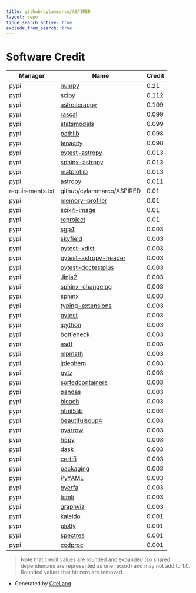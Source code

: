 ```yaml
---
title: github/cylammarco/ASPIRED
layout: repo
tipue_search_active: true
exclude_from_search: true
---
```

# Software Credit

|Manager|Name|Credit|
|-------|----|------|
|pypi|[numpy](https://www.numpy.org)|0.21|
|pypi|[scipy](https://www.scipy.org)|0.112|
|pypi|[astroscrappy](https://github.com/astropy/astroscrappy)|0.109|
|pypi|[rascal](https://rascal.readthedocs.io/en/latest/?badge=latest)|0.099|
|pypi|[statsmodels](https://www.statsmodels.org/)|0.099|
|pypi|[pathlib](https://pypi.org/project/pathlib)|0.098|
|pypi|[tenacity](https://pypi.org/project/tenacity)|0.098|
|pypi|[pytest-astropy](https://pypi.org/project/pytest-astropy)|0.013|
|pypi|[sphinx-astropy](https://pypi.org/project/sphinx-astropy)|0.013|
|pypi|[matplotlib](https://pypi.org/project/matplotlib)|0.013|
|pypi|[astropy](http://astropy.org)|0.011|
|requirements.txt|github/cylammarco/ASPIRED|0.01|
|pypi|[memory-profiler](https://pypi.org/project/memory-profiler)|0.01|
|pypi|[scikit-image](https://pypi.org/project/scikit-image)|0.01|
|pypi|[reproject](https://pypi.org/project/reproject)|0.01|
|pypi|[sgp4](https://github.com/brandon-rhodes/python-sgp4)|0.003|
|pypi|[skyfield](http://github.com/brandon-rhodes/python-skyfield/)|0.003|
|pypi|[pytest-xdist](https://github.com/pytest-dev/pytest-xdist)|0.003|
|pypi|[pytest-astropy-header](https://pypi.org/project/pytest-astropy-header)|0.003|
|pypi|[pytest-doctestplus](https://pypi.org/project/pytest-doctestplus)|0.003|
|pypi|[Jinja2](https://pypi.org/project/Jinja2)|0.003|
|pypi|[sphinx-changelog](https://pypi.org/project/sphinx-changelog)|0.003|
|pypi|[sphinx](https://pypi.org/project/sphinx)|0.003|
|pypi|[typing-extensions](https://pypi.org/project/typing-extensions)|0.003|
|pypi|[pytest](https://pypi.org/project/pytest)|0.003|
|pypi|[ipython](https://pypi.org/project/ipython)|0.003|
|pypi|[bottleneck](https://pypi.org/project/bottleneck)|0.003|
|pypi|[asdf](https://pypi.org/project/asdf)|0.003|
|pypi|[mpmath](https://pypi.org/project/mpmath)|0.003|
|pypi|[jplephem](https://pypi.org/project/jplephem)|0.003|
|pypi|[pytz](https://pypi.org/project/pytz)|0.003|
|pypi|[sortedcontainers](https://pypi.org/project/sortedcontainers)|0.003|
|pypi|[pandas](https://pypi.org/project/pandas)|0.003|
|pypi|[bleach](https://pypi.org/project/bleach)|0.003|
|pypi|[html5lib](https://pypi.org/project/html5lib)|0.003|
|pypi|[beautifulsoup4](https://pypi.org/project/beautifulsoup4)|0.003|
|pypi|[pyarrow](https://pypi.org/project/pyarrow)|0.003|
|pypi|[h5py](https://pypi.org/project/h5py)|0.003|
|pypi|[dask](https://pypi.org/project/dask)|0.003|
|pypi|[certifi](https://pypi.org/project/certifi)|0.003|
|pypi|[packaging](https://pypi.org/project/packaging)|0.003|
|pypi|[PyYAML](https://pypi.org/project/PyYAML)|0.003|
|pypi|[pyerfa](https://pypi.org/project/pyerfa)|0.003|
|pypi|[tomli](https://pypi.org/project/tomli)|0.003|
|pypi|[graphviz](https://pypi.org/project/graphviz)|0.003|
|pypi|[kaleido](https://pypi.org/project/kaleido)|0.001|
|pypi|[plotly](https://plotly.com/python/)|0.001|
|pypi|[spectres](https://spectres.readthedocs.io)|0.001|
|pypi|[ccdproc](http://ccdproc.readthedocs.io/)|0.001|


> Note that credit values are rounded and expanded (so shared dependencies are represented as one record) and may not add to 1.0. Rounded values that hit zero are removed.


- Generated by [CiteLang](https://github.com/vsoch/citelang)
